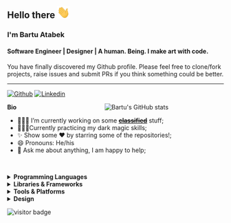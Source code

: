 <!--
**bartuatabek/bartuatabek** is a ✨ _special_ ✨ repository because its `README.md` (this file) appears on your GitHub profile.

Here are some ideas to get you started:

- 🔭 I’m currently working on ...
- 🌱 I’m currently learning ...
- 👯 I’m looking to collaborate on ...
- 🤔 I’m looking for help with ...
- 💬 Ask me about ...
- 📫 How to reach me: ...
- 😄 Pronouns: ...
- ⚡ Fun fact: ...
-->

<!-- Your title -->
## Hello there <img src="https://raw.githubusercontent.com/ABSphreak/ABSphreak/master/gifs/Hi.gif" width="30px">
### I'm Bartu Atabek
#### Software Engineer | Designer | A human. Being. I make art with code.
<p> You have finally discovered my Github profile. Please feel free to clone/fork projects, raise issues and submit PRs if you think something could be better.</p>

<!-- Your badges
You can use the website to generate badges: https://shields.io/
-->
---
[![Github](https://img.shields.io/badge/-Github-262626?style=flat&logo=Github&logoColor=white)](https://github.com/bartuatabek)
[![Linkedin](https://img.shields.io/badge/-LinkedIn-blue?style=flat&logo=Linkedin&logoColor=white)](http://linkedin.com/in/bartu-atabek/)
<!--
[![Instagram](https://img.shields.io/badge/-Instagram-E1306C?style=flat&labelColor=E1306C&logo=instagram&logoColor=white)](https://www.instagram.com/bartuatabek/)
-->
<!-- Talking about you -->

<p>
  <!-- Your github readme stats
  You can use this api: https://github.com/anuraghazra/github-readme-stats
  -->
  <a href="https://github.com/bartuatabek?tab=repositories">
  <img width="55%" align="right" alt="Bartu's GitHub stats" src="https://github-readme-stats.vercel.app/api?username=bartuatabek&show_icons=true&hide_border=true&bg_color=00000000&text_color=777&title_color=007AFF&icon_color=007AFF" />
  </a>

  **Bio**
  
  - 👨🏻‍💻 I’m currently working on some [**~~classified~~**](https://github.com/bartuatabek/tinitron-pro) stuff;
  - 🧙🏻‍♂️Currently practicing my dark magic skills; 
  - ✨ Show some ❤️ by starring some of the repositories!;
  - 😄 Pronouns: He/his
  - 💬 Ask me about anything, I am happy to help;
</p>

 &nbsp;
 
<!-- Your languages and tools. Be careful with the alignment. 
You can use this sites to get logos: https://www.vectorlogo.zone or https://simpleicons.org/
--> 
<details>
  <summary><strong>Programming Languages</strong></summary>

  <p>
    <code><img width="10%" src="https://www.vectorlogo.zone/logos/swift/swift-ar21.svg"></code>
    <code><img width="10%" src="https://www.vectorlogo.zone/logos/java/java-ar21.svg"></code>
    <code><img width="10%" src="https://www.vectorlogo.zone/logos/w3_html5/w3_html5-ar21.svg"></code>
    <code><img width="10%" src="https://www.vectorlogo.zone/logos/typescriptlang/typescriptlang-ar21.svg"></code>
    <code><img width="10%" src="https://www.vectorlogo.zone/logos/javascript/javascript-ar21.svg"></code>
    <br/>
    <code><img width="10%" src="https://www.vectorlogo.zone/logos/php/php-ar21.svg"></code>
    <code><img width="10%" src="https://www.vectorlogo.zone/logos/python/python-ar21.svg"></code>
    <code><img width="10%" src="https://www.vectorlogo.zone/logos/mysql/mysql-ar21.svg"></code>
    <code><img width="10%" src="https://img.shields.io/badge/c-rgba(0, 0, 0, 0).svg?&style=for-the-badge&logo=c&logoColor=blue"></code>
    <code><img width="10%" src="https://img.shields.io/badge/C++-rgba(0, 0, 0, 0).svg?style=for-the-badge&logo=c%2B%2B&logoColor=blue"></code>
  </p>
</details> 

<details>
  <summary><strong>Libraries & Frameworks</strong></summary>
  
  <p>
    <code><img width="10%" src="https://www.vectorlogo.zone/logos/springio/springio-ar21.svg"></code>
    <code><img width="10%" src="https://www.vectorlogo.zone/logos/hibernate/hibernate-ar21.svg"></code>
    <code><img width="10%" src="https://www.vectorlogo.zone/logos/reactjs/reactjs-ar21.svg"></code>
    <code><img width="10%" src="https://img.shields.io/badge/latex-rgba(0, 0, 0, 0).svg?&style=for-the-badge&logo=latex&logoColor=008080"/></code>
  </p>
</details> 

<details>
  <summary><strong>Tools & Platforms</strong></summary>
  
  <p>
    <code><img width="10%" src="https://www.vectorlogo.zone/logos/git-scm/git-scm-ar21.svg"></code>
    <code><img width="10%" src="https://www.vectorlogo.zone/logos/firebase/firebase-ar21.svg"></code>
    <code><img width="10%" src="https://www.vectorlogo.zone/logos/google_cloud/google_cloud-ar21.svg"></code>
    <code><img width="10%" src="https://www.vectorlogo.zone/logos/docker/docker-ar21.svg"></code>
  </p> 
</details> 

<details>
  <summary><strong>Design</strong></summary>
  
  <p>
    <code><img width="10%" src="https://www.vectorlogo.zone/logos/sketchapp/sketchapp-ar21.svg"></code>
    <code><img width="10%" src="https://www.vectorlogo.zone/logos/zeplinio/zeplinio-ar21.svg"></code>
    <code><img width="10%" src="https://img.shields.io/badge/adobe-rgba(0, 0, 0, 0).svg?&style=for-the-badge&logo=adobe&logoColor=ff3b30"/></code>
  </p>
</details> 
  
<!-- Your hits or visitors
site: http://hits.dwyl.com or https://visitor-badge.glitch.me
Both apis are in trouble due to the number of requests, if you know any other to register visitors, great
-->
<p align="left">
  <img src="https://visitor-badge.glitch.me/badge?page_id=bartuatabek.bartuatabek" alt="visitor badge"/>
</p>



